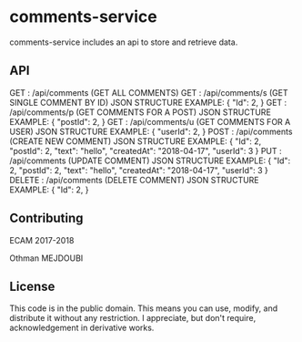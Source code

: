 comments-service
===

comments-service includes an api to store and retrieve data.

API
------------

GET : /api/comments (GET ALL COMMENTS)
GET : /api/comments/s (GET SINGLE COMMENT BY ID)
    JSON STRUCTURE EXAMPLE:
    {
        "Id": 2,
    }
GET : /api/comments/p (GET COMMENTS FOR A POST)
    JSON STRUCTURE EXAMPLE:
    {
        "postId": 2,
    }
GET : /api/comments/u (GET COMMENTS FOR A USER)
    JSON STRUCTURE EXAMPLE:
    {
        "userId": 2,
    }
POST : /api/comments (CREATE NEW COMMENT)
    JSON STRUCTURE EXAMPLE:
    {
        "Id": 2,
        "postId": 2,
        "text": "hello",
        "createdAt": "2018-04-17",
        "userId": 3
    }
PUT : /api/comments (UPDATE COMMENT)
    JSON STRUCTURE EXAMPLE:
    {
        "Id": 2,
        "postId": 2,
        "text": "hello",
        "createdAt": "2018-04-17",
        "userId": 3
    }
DELETE : /api/comments (DELETE COMMENT)
    JSON STRUCTURE EXAMPLE:
    {
        "Id": 2,
    }

Contributing
------------

ECAM 2017-2018

Othman MEJDOUBI

License
-------

This code is in the public domain.
This means you can use, modify, and distribute it without any restriction.  I
appreciate, but don't require, acknowledgement in derivative works.
